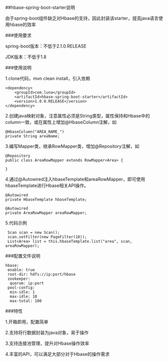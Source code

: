 ##hbase-spring-boot-starter说明

由于spring-boot组件缺乏对Hbase的支持，因此封装该starter，提高java语言使用hbase的效率

###使用要求

spring-boot版本：不低于2.1.0.RELEASE

JDK版本：不低于1.8

###使用说明

1.clone代码，mvn clean install，引入依赖

    <dependency>
        <groupId>com.luna</groupId>
        <artifactId>hbase-spring-boot-starter</artifactId>
        <version>1.0.0.RELEASE</version>
    </dependency>
    
2.创建java映射对象，注意属性必须是String类型，属性保持和Hbase中的column一致，或在属性上增加@HbaseColumn注解，如

    @HbaseColumn("AREA_NAME_")
    private String areaName;

3.编写Mapper类，继承RowMapper<T>类，增加@Repository注解，如

    @Repository
    public class AreaRowMapper extends RowMapper<Area> {

    }
    
4.通过@Autowired注入hbaseTemplate和areaRowMapper，即可使用hbaseTemplate进行Hbase相关API操作。

    @Autowired
    private HbaseTemplate hbaseTemplate;

    @Autowired
    private AreaRowMapper areaRowMapper;
        
5.代码示例

     Scan scan = new Scan();
     scan.setFilter(new PageFilter(10));
     List<Area> list = this.hbaseTemplate.list("area", scan, areaRowMapper);
     
###配置文件说明

    hbase:
     enable: true
     root-dir: hdfs://ip:port/hbase
     zookeeper:
      quorum: ip:port
     pool-config:
      min-idle: 1
      max-idle: 10
      max-total: 100
      
###特性

1.开箱即用，配置简单

2.支持将行数据封装为java对象，易于操作

3.支持连接池管理，提升对Hbase操作效率

4.丰富的API，可以满足大部分对于Hbase的操作需求
